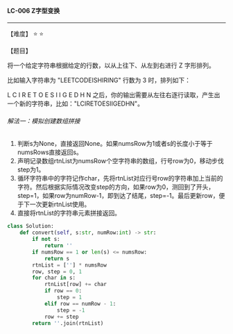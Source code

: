 #### LC-006 Z字型变换

------

【难度】 ⭐  ⭐ 

【题目】

将一个给定字符串根据给定的行数，以从上往下、从左到右进行 Z 字形排列。

比如输入字符串为 "LEETCODEISHIRING" 行数为 3 时，排列如下：

L   C   I   R
E T O E S I I G
E   D   H   N
之后，你的输出需要从左往右逐行读取，产生出一个新的字符串，比如："LCIRETOESIIGEDHN"。

###### 解法一：模拟创建数组拼接

1.  判断s为None，直接返回None。如果numsRow为1或者s的长度小于等于numsRows直接返回s。
2.  声明记录数组rtnList为numsRow个空字符串的数组，行号row为0，移动步伐step为1。
3.  循环字符串中的字符记作char，先将rtnList对应行号row的字符串加上当前的字符。然后根据实际情况改变step的方向，如果row为0，测回到了开头，step=1，如果row为numRow-1，即到达了结尾，step=-1。最后更新row，便于下一次更新rtnList使用。
4.  直接将rtnList的字符串元素拼接返回。

```python
class Solution:
    def convert(self, s:str, numRow:int) -> str:
        if not s:
            return ''
        if numsRow == 1 or len(s) <= numsRow:
            return s
        rtnList = [''] * numsRow
        row, step = 0, 1
        for char in s:
            rtnList[row] += char
            if row == 0:
                step = 1
            elif row == numRow - 1:
                step = -1
            row += step
        return ''.join(rtnList)
```

